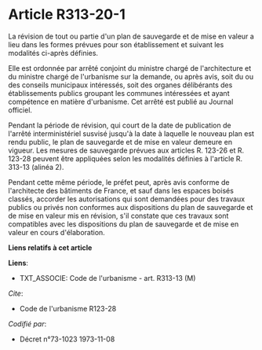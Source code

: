 # Article R313-20-1

La révision de tout ou partie d'un plan de sauvegarde et de mise en valeur a lieu dans les formes prévues pour son
établissement et suivant les modalités ci-après définies.

Elle est ordonnée par arrêté conjoint du ministre chargé de l'architecture et du ministre chargé de l'urbanisme sur la
demande, ou après avis, soit du ou des conseils municipaux intéressés, soit des organes délibérants des établissements
publics groupant les communes intéressées et ayant compétence en matière d'urbanisme. Cet arrêté est publié au Journal
officiel.

Pendant la période de révision, qui court de la date de publication de l'arrêté interministériel susvisé jusqu'à la date à
laquelle le nouveau plan est rendu public, le plan de sauvegarde et de mise en valeur demeure en vigueur. Les mesures de
sauvegarde prévues aux articles R. 123-26 et R. 123-28 peuvent être appliquées selon les modalités définies à l'article R.
313-13 (alinéa 2).

Pendant cette même période, le préfet peut, après avis conforme de l'architecte des bâtiments de France, et sauf dans les
espaces boisés classés, accorder les autorisations qui sont demandées pour des travaux publics ou privés non conformes aux
dispositions du plan de sauvegarde et de mise en valeur mis en révision, s'il constate que ces travaux sont compatibles avec
les dispositions du plan de sauvegarde et de mise en valeur en cours d'élaboration.

**Liens relatifs à cet article**

**Liens**:

  - TXT_ASSOCIE: Code de l'urbanisme - art. R313-13 (M)

_Cite_:

  - Code de l'urbanisme R123-28

_Codifié par_:

  - Décret n°73-1023 1973-11-08
